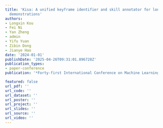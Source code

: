 ```yaml
---
title: 'Kisa: A unified keyframe identifier and skill annotator for long-horizon robotics
  demonstrations'
authors:
- Longxin Kou
- Fei Ni
- Yan Zheng
- admin
- Yifu Yuan
- Zibin Dong
- Jianye Hao
date: '2024-01-01'
publishDate: '2025-04-26T09:31:01.896728Z'
publication_types:
- paper-conference
publication: '*Forty-first International Conference on Machine Learning*'

featured: false
url_pdf: ''
url_code: ''
url_dataset: ''
url_poster: ''
url_project: ''
url_slides: ''
url_source: ''
url_video: ''
---
```

